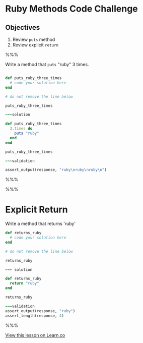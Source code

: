 # Ruby Methods Code Challenge

## Objectives

1. Review `puts` method
2. Review explicit `return`

%%%

Write a method that `puts` "ruby" 3 times.
~~~ruby

def puts_ruby_three_times
  # code your solution here
end

# do not remove the line below

puts_ruby_three_times

~~~solution

def puts_ruby_three_times
  3.times do
    puts "ruby"
  end
end

puts_ruby_three_times

~~~validation

assert_output(response, "ruby\nruby\nruby\n")

~~~

%%%

%%%

# Explicit Return

Write a method that returns 'ruby'

~~~ruby
def returns_ruby
  # code your solution here
end

# do not remove the line below

returns_ruby

~~~ solution

def returns_ruby
  return "ruby"
end

returns_ruby

~~~validation
assert_output(response, "ruby")
assert_length(response, 4)

~~~
%%%

<a href='https://learn.co/lessons/demo-repl' data-visibility='hidden'>View this lesson on Learn.co</a>
